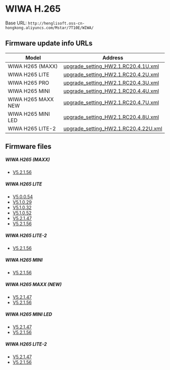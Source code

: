 # WIWA H.265 

Base URL: `http://henglisoft.oss-cn-hongkong.aliyuncs.com/Mstar/7T10E/WIWA/`

## Firmware update info URLs

| Model              | Address |
| -----              | ------- |
| WIWA H265 (MAXX)   | [upgrade_setting_HW2.1.RC20.4.1U.xml](http://henglisoft.oss-cn-hongkong.aliyuncs.com/Mstar/7T10E/WIWA/upgrade_setting_HW2.1.RC20.4.1U.xml)   |
| WIWA H265 LITE     | [upgrade_setting_HW2.1.RC20.4.2U.xml](http://henglisoft.oss-cn-hongkong.aliyuncs.com/Mstar/7T10E/WIWA/upgrade_setting_HW2.1.RC20.4.2U.xml)   |
| WIWA H265 PRO      | [upgrade_setting_HW2.1.RC20.4.3U.xml](http://henglisoft.oss-cn-hongkong.aliyuncs.com/Mstar/7T10E/WIWA/upgrade_setting_HW2.1.RC20.4.3U.xml)   |
| WIWA H265 MINI     | [upgrade_setting_HW2.1.RC20.4.4U.xml](http://henglisoft.oss-cn-hongkong.aliyuncs.com/Mstar/7T10E/WIWA/upgrade_setting_HW2.1.RC20.4.4U.xml)   |
| WIWA H265 MAXX NEW | [upgrade_setting_HW2.1.RC20.4.7U.xml](http://henglisoft.oss-cn-hongkong.aliyuncs.com/Mstar/7T10E/WIWA/upgrade_setting_HW2.1.RC20.4.7U.xml)   |
| WIWA H265 MINI LED | [upgrade_setting_HW2.1.RC20.4.8U.xml](http://henglisoft.oss-cn-hongkong.aliyuncs.com/Mstar/7T10E/WIWA/upgrade_setting_HW2.1.RC20.4.8U.xml)   |
| WIWA H265 LITE-2   | [upgrade_setting_HW2.1.RC20.4.22U.xml](http://henglisoft.oss-cn-hongkong.aliyuncs.com/Mstar/7T10E/WIWA/upgrade_setting_HW2.1.RC20.4.22U.xml) |



## Firmware files

##### WIWA H265 (MAXX)
* [V5.2.1.56](fw/upgrade_7T10E_HW2.1.RC20.4.1U_WIWA_V5.2.1.56.bin) 

##### WIWA H265 LITE
* [V5.0.0.54](fw/upgrade_7T10E_HW2.1.RC20.4.2_WIWA_LITE_V5.0.0.54.bin) 
* [V5.1.0.29](fw/upgrade_7T10E_HW2.1.RC20.4.2_WIWA_LITE_V5.1.0.29.bin) 
* [V5.1.0.32](fw/upgrade_7T10E_HW2.1.RC20.4.2_WIWA_LITE_V5.1.0.32.bin) 
* [V5.1.0.52](fw/upgrade_7T10E_HW2.1.RC20.4.2_WIWA_LITE_V5.1.0.52.bin) 
* [V5.2.1.47](fw/upgrade_7T10E_HW2.1.RC20.4.2U_WIWA_LITE_V5.2.1.47.bin)
* [V5.2.1.56](fw/upgrade_7T10E_HW2.1.RC20.4.2U_WIWA_LITE_V5.2.1.56.bin)

##### WIWA H265 LITE-2
* [V5.2.1.56](fw/upgrade_7T10E_HW2.1.RC20.4.3U_WIWA_PRO_V5.2.1.56.bin)

##### WIWA H265 MINI
* [V5.2.1.56](fw/upgrade_7T10E_HW2.1.RC20.4.4U_WIWA_MINI_V5.2.1.56.bin)

##### WIWA H265 MAXX (NEW)

* [V5.2.1.47](fw/upgrade_7T10E_HW2.1.RC20.4.7U_WIWA_MAXX_V5.2.1.47.bin)
* [V5.2.1.56](fw/upgrade_7T10E_HW2.1.RC20.4.7U_WIWA_MAXX_V5.2.1.56.bin)

##### WIWA H265 MINI LED
* [V5.2.1.47](fw/upgrade_7T10E_HW2.1.RC20.4.8U_WIWA_MINI_LED_V5.2.1.47.bin)
* [V5.2.1.56](fw/upgrade_7T10E_HW2.1.RC20.4.8U_WIWA_MINI_LED_V5.2.1.56.bin)
 
##### WIWA H265 LITE-2 
* [V5.2.1.47](fw/upgrade_7T10E_HW2.1.RC20.4.22U_WIWA_LITE_V5.2.1.47.bin)
* [V5.2.1.56](fw/upgrade_7T10E_HW2.1.RC20.4.22U_WIWA_LITE_V5.2.1.56.bin)


